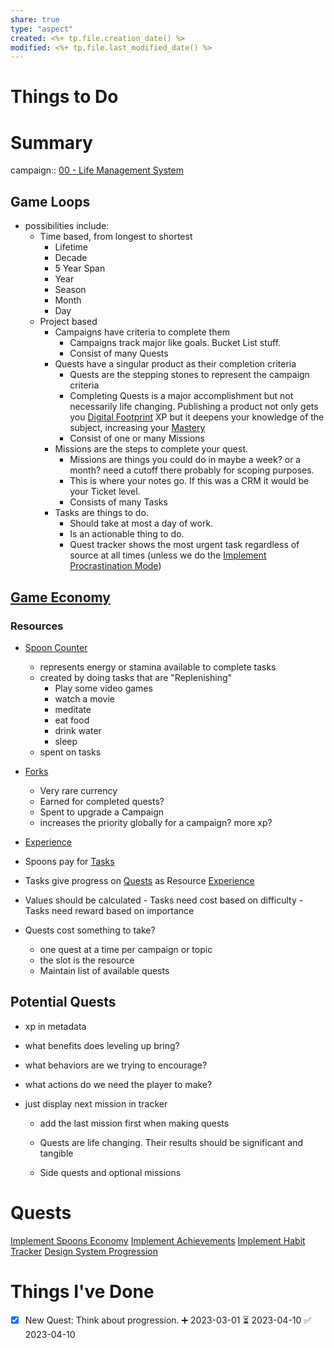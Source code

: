 ```yaml
---
share: true
type: "aspect"
created: <%+ tp.file.creation_date() %> 
modified: <%+ tp.file.last_modified_date() %>
---
```

 
# Things to Do



# Summary
campaign:: [00 - Life Management System](./00%20-%20Life%20Management%20System.md)
## Game Loops
- possibilities include:
	- Time based, from longest to shortest
		- Lifetime
		- Decade
		- 5 Year Span
		- Year
		- Season
		- Month
		- Day
	- Project based
		- Campaigns have criteria to complete them
			- Campaigns track major like goals.  Bucket List stuff.
			- Consist of many Quests
		- Quests have a singular product as their completion criteria
			- Quests are the stepping stones to represent the campaign criteria 
			- Completing Quests is a major accomplishment but not necessarily life changing.  Publishing a product not only gets you [Digital Footprint](Digital%20Footprint.md) XP but it deepens your knowledge of the subject, increasing your [Mastery](Mastery.md)
			- Consist of one or many Missions
		- Missions are the steps to complete your quest.
			- Missions are things you could do in maybe a week?  or a month?  need a cutoff there probably for scoping purposes.
			- This is where your notes go.  If this was a CRM it would be your Ticket level.
			- Consists of many Tasks
		- Tasks are things to do.
			- Should take at most a day of work.
			- Is an actionable thing to do.
			- Quest tracker shows the most urgent task regardless of source at all times (unless we do the [Implement Procrastination Mode](./Implement%20Procrastination%20Mode.md))

## [Game Economy](Game%20Economy.md)
### Resources
- [Spoon Counter](./Spoon%20Counter.md)
	- represents energy or stamina available to complete tasks
	- created by doing tasks that are "Replenishing"
		- Play some video games
		- watch a movie
		- meditate
		- eat food
		- drink water
		- sleep
	- spent on tasks
- [Forks](Forks.md)
	- Very rare currency
	- Earned for completed quests?
	- Spent to upgrade a Campaign
	- increases the priority globally for a campaign? more xp?
- [Experience](Experience.md)


- Spoons pay for [Tasks](./Tasks.md)
- Tasks give progress on [Quests](Quests.md) as Resource [Experience](Experience.md)
- Values should be calculated
		- Tasks need cost based on difficulty
		- Tasks need reward based on importance
- Quests cost something to take?
	- one quest at a time per campaign or topic
	- the slot is the resource
	- Maintain list of available quests

## Potential Quests
 
- xp in metadata 
- what benefits does leveling up bring?
- what behaviors are we trying to encourage?
- what actions do we need the player to make?
	
- just display next mission in tracker 
	- add the last mission first when making quests
	- Quests are life changing. Their results should be significant and tangible
	
	- Side quests and optional missions
# Quests
[Implement Spoons Economy](./Implement%20Spoons%20Economy.md)
[Implement Achievements](./Implement%20Achievements.md)
[Implement Habit Tracker](./Implement%20Habit%20Tracker.md)
[Design System Progression](./Design%20System%20Progression.md)

# Things I've Done

- [x] New Quest: Think about progression. ➕ 2023-03-01 ⏳ 2023-04-10 ✅ 2023-04-10